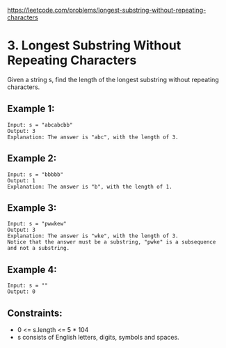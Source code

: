 https://leetcode.com/problems/longest-substring-without-repeating-characters

# 3. Longest Substring Without Repeating Characters

Given a string s, find the length of the longest substring without repeating characters.

## Example 1:

```
Input: s = "abcabcbb"
Output: 3
Explanation: The answer is "abc", with the length of 3.

```

## Example 2:

```
Input: s = "bbbbb"
Output: 1
Explanation: The answer is "b", with the length of 1.

```

## Example 3:

```
Input: s = "pwwkew"
Output: 3
Explanation: The answer is "wke", with the length of 3.
Notice that the answer must be a substring, "pwke" is a subsequence and not a substring.

```

## Example 4:

```
Input: s = ""
Output: 0

```

## Constraints:

- 0 <= s.length <= 5 * 104
- s consists of English letters, digits, symbols and spaces.
